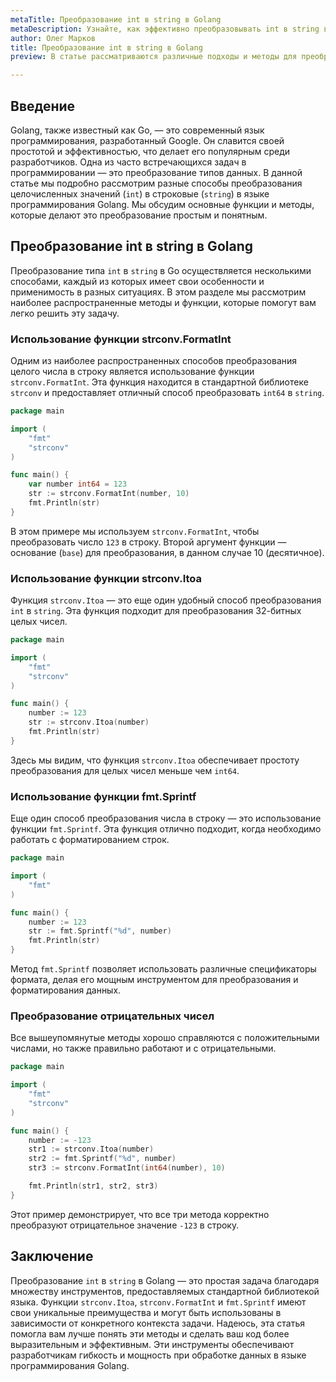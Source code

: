 ```yaml
---
metaTitle: Преобразование int в string в Golang 
metaDescription: Узнайте, как эффективно преобразовывать int в string в Golang, используя различные встроенные функции и методы. Пошаговые инструкции и примеры кода помогут понять основные концепции.
author: Олег Марков
title: Преобразование int в string в Golang 
preview: В статье рассматриваются различные подходы и методы для преобразования int в string в языке программирования Golang. С примерами кода и пояснениями.

---
```


## Введение

Golang, также известный как Go, — это современный язык программирования, разработанный Google. Он славится своей простотой и эффективностью, что делает его популярным среди разработчиков. Одна из часто встречающихся задач в программировании — это преобразование типов данных. В данной статье мы подробно рассмотрим разные способы преобразования целочисленных значений (`int`) в строковые (`string`) в языке программирования Golang. Мы обсудим основные функции и методы, которые делают это преобразование простым и понятным. 

## Преобразование int в string в Golang

Преобразование типа `int` в `string` в Go осуществляется несколькими способами, каждый из которых имеет свои особенности и применимость в разных ситуациях. В этом разделе мы рассмотрим наиболее распространенные методы и функции, которые помогут вам легко решить эту задачу.

### Использование функции strconv.FormatInt

Одним из наиболее распространенных способов преобразования целого числа в строку является использование функции `strconv.FormatInt`. Эта функция находится в стандартной библиотеке `strconv` и предоставляет отличный способ преобразовать `int64` в `string`.

```go
package main

import (
	"fmt"
	"strconv"
)

func main() {
	var number int64 = 123
	str := strconv.FormatInt(number, 10)
	fmt.Println(str)
}
```

В этом примере мы используем `strconv.FormatInt`, чтобы преобразовать число `123` в строку. Второй аргумент функции — основание (`base`) для преобразования, в данном случае 10 (десятичное).

### Использование функции strconv.Itoa

Функция `strconv.Itoa` — это еще один удобный способ преобразования `int` в `string`. Эта функция подходит для преобразования 32-битных целых чисел.

```go
package main

import (
	"fmt"
	"strconv"
)

func main() {
	number := 123
	str := strconv.Itoa(number)
	fmt.Println(str)
}
```

Здесь мы видим, что функция `strconv.Itoa` обеспечивает простоту преобразования для целых чисел меньше чем `int64`.

### Использование функции fmt.Sprintf

Еще один способ преобразования числа в строку — это использование функции `fmt.Sprintf`. Эта функция отлично подходит, когда необходимо работать с форматированием строк.

```go
package main

import (
	"fmt"
)

func main() {
	number := 123
	str := fmt.Sprintf("%d", number)
	fmt.Println(str)
}
```

Метод `fmt.Sprintf` позволяет использовать различные спецификаторы формата, делая его мощным инструментом для преобразования и форматирования данных.

### Преобразование отрицательных чисел

Все вышеупомянутые методы хорошо справляются с положительными числами, но также правильно работают и с отрицательными.

```go
package main

import (
	"fmt"
	"strconv"
)

func main() {
	number := -123
	str1 := strconv.Itoa(number)
	str2 := fmt.Sprintf("%d", number)
	str3 := strconv.FormatInt(int64(number), 10)

	fmt.Println(str1, str2, str3)
}
```

Этот пример демонстрирует, что все три метода корректно преобразуют отрицательное значение `-123` в строку.

## Заключение

Преобразование `int` в `string` в Golang — это простая задача благодаря множеству инструментов, предоставляемых стандартной библиотекой языка. Функции `strconv.Itoa`, `strconv.FormatInt` и `fmt.Sprintf` имеют свои уникальные преимущества и могут быть использованы в зависимости от конкретного контекста задачи. Надеюсь, эта статья помогла вам лучше понять эти методы и сделать ваш код более выразительным и эффективным. Эти инструменты обеспечивают разработчикам гибкость и мощность при обработке данных в языке программирования Golang.